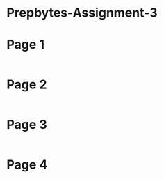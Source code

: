 # Prepbytes-Assignment-3

# Page 1


![]()


# Page 2


![]()


# Page 3


![]()


# Page 4



![]()


